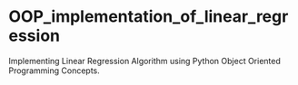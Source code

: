 # OOP_implementation_of_linear_regression
Implementing Linear Regression Algorithm using Python Object Oriented Programming Concepts.

